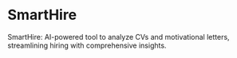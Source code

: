 <p float="left">
    <img alt="" src="https://img.shields.io/badge/Python-FFD43B?style=for-the-badge&logo=python&logoColor=blue" />
    <img alt="" src="https://img.shields.io/badge/Flask-000000?style=for-the-badge&logo=flask&logoColor=white" />
    <img alt="" src="https://img.shields.io/badge/Docker-2CA5E0?style=for-the-badge&logo=docker&logoColor=white" />
    <img alt="" src="https://img.shields.io/badge/PostgreSQL-316192?style=for-the-badge&logo=postgresql&logoColor=white" />
</p>

# SmartHire
SmartHire: AI-powered tool to analyze CVs and motivational letters, streamlining hiring with comprehensive insights.
